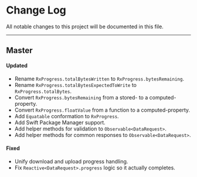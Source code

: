 # Change Log
All notable changes to this project will be documented in this file.

---

## Master

#### Updated

* Rename `RxProgress.totalBytesWritten` to `RxProgress.bytesRemaining`.
* Rename `RxProgress.totalBytesExpectedToWrite` to `RxProgress.totalBytes`.
* Convert `RxProgress.bytesRemaining` from a stored- to a computed-property.
* Convert `RxProgress.floatValue` from a function to a computed-property.
* Add `Equatable` conformation to `RxProgress`.
* Add Swift Package Manager support.
* Add helper methods for validation to `Observable<DataRequest>`.
* Add helper methods for common responses to `Observable<DataRequest>`.

#### Fixed

* Unify download and upload progress handling.
* Fix `Reactive<DataRequest>.progress` logic so it actually completes.
